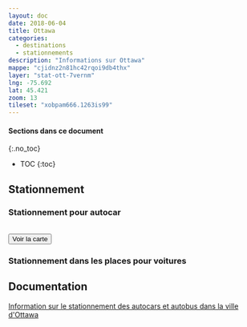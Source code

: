 ```yaml
---
layout: doc
date: 2018-06-04
title: Ottawa
categories:
  - destinations
  - stationnements
description: "Informations sur Ottawa"
mappe: "cjidnz2n81hc42rqoi9db4thx"
layer: "stat-ott-7vernm"
lng: -75.692
lat: 45.421
zoom: 13
tileset: "xobpam666.1263is99"
---
```


#### Sections dans ce document
{:.no_toc}
* TOC
{:toc}

## Stationnement

### Stationnement pour autocar

<br>
<input class="uk-button uk-button-primary uk-width-1-1" type="button" onclick="location.href='/mappes/mappe-stationnement/index.html?mappe={{ page.mappe }}&layer={{ page.layer }}&lng={{ page.lng }}&lat={{ page.lat }}&zoom={{ page.zoom }}&tileset={{ page.tileset }}'" value="Voir la carte">

### Stationnement dans les places pour voitures

## Documentation

[Information sur le stationnement des autocars et autobus dans la ville d'Ottawa](http://trade.seetorontonow.com/wp-content/uploads/sites/4/2016/10/stationnement-des-autocars-et-autobus-dans-la-ville-de-toronto.pdf)

